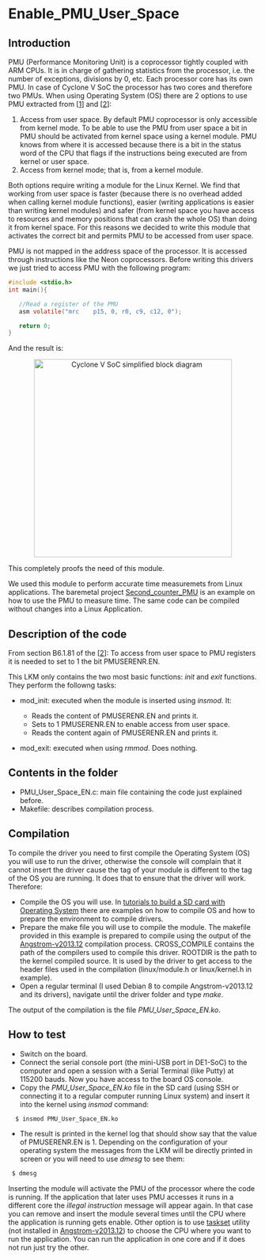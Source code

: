 Enable_PMU_User_Space
=====================

Introduction
-------------
 PMU (Performance Monitoring Unit) is a coprocessor tightly coupled with ARM CPUs. It is in charge of gathering statistics from the processor, i.e. the number of  exceptions, divisions by 0, etc. Each processor core has its own PMU. In case of Cyclone V SoC the processor has two cores and therefore two PMUs. When using Operating System (OS) there are 2 options to use PMU extracted from [[1](http://neocontra.blogspot.com.es/2013/05/user-mode-performance-counters-for.html)] and [[2](http://infocenter.arm.com/help/index.jsp?topic=/com.arm.doc.ddi0406c/index.html)]:
 
1.	Access from user space. By default PMU coprocessor is only accessible from kernel mode. To be able to use the PMU from user space a bit in PMU should be activated from kernel space using a kernel module. PMU knows from where it is accessed because there is a bit in the status word of the CPU that flags if the instructions being executed are from kernel or user space.
2.	Access from kernel mode; that is, from a kernel module.

Both options require writing a module for the Linux Kernel. We find that working from user space is faster (because there is no overhead added when calling kernel module functions), easier (writing applications is easier than writing kernel modules) and safer (from kernel space you have access to resources and memory positions that can crash the whole OS) than doing it from kernel space.  For this reasons we decided to write this module that activates the correct bit and permits PMU to be accessed from user space.  
 
 PMU is not  mapped in the address space of the processor. It is accessed through  instructions like the Neon coprocessors. Before writing this drivers we just tried to access PMU with the following program:
 
 ```c
#include <stdio.h>
int main(){

	//Read a register of the PMU
	asm volatile("mrc    p15, 0, r0, c9, c12, 0");

	return 0;
}	 
```
 
 And the result is:
 
 
<p align="center">
  <img src="https://raw.githubusercontent.com/robertofem/CycloneVSoC-examples/master/Linux-modules/Enable_PMU_user_space/access_PMU_user.png" width="400" align="middle" alt="Cyclone V SoC simplified block diagram" />
</p>
 
This completely proofs the need of this module.

We used this module to perform accurate time measuremets from Linux applications. The baremetal project [Second_counter_PMU](https://github.com/robertofem/CycloneVSoC-examples/tree/master/Baremetal-applications/Second_counter_PMU) is an example on how to use the PMU to measure time. The same code can be compiled without changes into a Linux Application. 

Description of the code
---------------------------
From section B6.1.81 of the [[2](http://infocenter.arm.com/help/index.jsp?topic=/com.arm.doc.ddi0406c/index.html)]: To access from user space to PMU registers it is needed to set to 1 the bit PMUSERENR.EN.

This LKM only contains the two most basic functions: _init_ and _exit_ functions. They perform the followng tasks:

* mod_init: executed when the module is inserted using _insmod_. It:
 
    * Reads the content of PMUSERENR.EN and prints it.
    * Sets to 1 PMUSERENR.EN to enable access from user space.
    * Reads the content again of PMUSERENR.EN and prints it.
    
* mod_exit: executed when using _rmmod_. Does nothing. 


Contents in the folder
----------------------
* PMU_User_Space_EN.c: main file containing the code just explained before.
* Makefile: describes compilation process.

Compilation
-------------
To compile the driver you need to first compile the Operating System (OS) you will use to run the driver, otherwise the console will complain that it cannot insert the driver cause the tag of your module is different to the tag of the OS you are running. It does that to ensure that the driver will work. Therefore:

  * Compile the OS you will use. In [tutorials to build a SD card with Operating System](https://github.com/robertofem/CycloneVSoC-examples/tree/master/SD-operating-system) there are examples on how to compile OS and how to prepare the environment to compile drivers. 
  * Prepare the make file you will use to compile the module. The makefile provided in this example is prepared to compile using the output of the [Angstrom-v2013.12](https://github.com/robertofem/CycloneVSoC-examples/tree/master/SD-operating-system/Angstrom-v2013.12) compilation process. CROSS_COMPILE contains the path of the compilers used to compile this driver. ROOTDIR is the path to the kernel compiled source. It is used by the driver to get access to the header files used in the compilation (linux/module.h or linux/kernel.h in example).
  * Open a regular terminal (I used Debian 8 to compile Angstrom-v2013.12 and its drivers), navigate until the driver folder and type _make_.
 
The output of the compilation is the file _PMU_User_Space_EN.ko_.

How to test
------------
* Switch on the board.
* Connect the serial console port (the mini-USB port in DE1-SoC) to the computer and open a session with a Serial Terminal (like Putty) at 115200 bauds. Now you have access to the board OS console.
* Copy the _PMU_User_Space_EN.ko_ file in the SD card (using SSH or connecting it to a regular computer running Linux system) and insert it into the kernel using _insmod_ command: 
```bash
  $ insmod PMU_User_Space_EN.ko
```
* The result is printed in the kernel log that should show say that the value of PMUSERENR.EN is 1. Depending on the configuration of your operating system the messages from the LKM will be directly printed in screen or you will need to use _dmesg_ to see them:
 ```bash
  $ dmesg
```

Inserting the module will activate the PMU of the processor where the code is running. If the application that later uses PMU accesses it runs in a different core the _illegal instruction_ message will appear again. In that case you can remove and insert the module several times until the CPU where the application is running gets enable. Other option is to use [taskset](http://xmodulo.com/run-program-process-specific-cpu-cores-linux.html) utility (not installed in [Angstrom-v2013.12](https://github.com/robertofem/CycloneVSoC-examples/tree/master/SD-operating-system/Angstrom-v2013.12)) to choose the CPU where you want to run the application. You can run the application in one core and if it does not run just try the other.